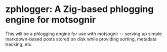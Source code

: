 zphlogger: A Zig-based phlogging engine for motsognir
====

This will be a phlogging engine for use with motsognir -- serving up
simple markdown-based posts stored on disk while providing sorting,
metadata tracking, etc.
